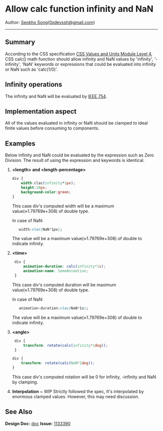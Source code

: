 # Allow calc function infinity and NaN
Author: [Seokho Song](https://github.com/devsdk)(0xdevssh@gmail.com)

---
## Summary

 According to the CSS specification [CSS Values and Units Module Level 4](https://drafts.csswg.org/css-values/#calc-type-checking), CSS calc() math function should allow infinity and NaN values by 'infinity', '-infinity', 'NaN' keywords or expressions that could be evaluated into infinity or NaN such as 'calc(1/0)'.

## Infinity operations

The infinity and NaN will be evaluated by [IEEE 754](https://en.wikipedia.org/wiki/IEEE_754). 


## Implementation aspect

 All of the values evaluated in infinity or NaN should be clamped to ideal finite values before consuming to components.

## Examples
 Below infinity and NaN could be evaluated by the expression such as Zero Division. The result of using the expression and keywords is identical.

1. **\<length> and \<length-percentage>**
    ```CSS
    div {
        width:clac(infinity*1px);
        height:10px;
        background-color:green;
    }
    ```
    
    This case div's computed width will be a maximum value(≈1.79769e+308) of double type.
     
     In case of NaN:
     ``` CSS
        width:clac(NaN*1px);
     ```
     The value will be a maximum value(≈1.79769e+308) of double to indicate infinity.

2. **\<time>**
   ```CSS
    div {
        animation-duration: calc(infinity*1s);
        animation-name: SomeAnimation;
    }
   ```
    This case div's computed duration will be maximum value(≈1.79769e+308) of double type.
    
     
     In case of NaN:
     ``` CSS
        animation-duration:clac(NaN*1s);
     ```
     The value will be a maximum value(≈1.79769e+308) of double to indicate infinity.

3. **\<angle>**
   ```CSS
    div {
        transform: rotate(calc(infinity*1deg));
    }
   ```
    ```CSS
    div {
        transform: rotate(calc(NaN*1deg));
    }
   ```
    This case div's computed rotation will be 0 for infinity, -infinity and NaN by clamping.

4. **Interpolation** ~ WIP
  Strictly followed the spec, It's interpolated by enormous clamped values. However, this may need discussion. 

## See Also
**Design Doc:** [doc](https://docs.google.com/document/d/1kksm8aa5HpCph5NmJEwrCrj2e3p85RORQCr7OSsWAOs/edit#heading=h.w4xnn01mqy78)
**Issue:** [1133390](https://crbug.com/1133390)